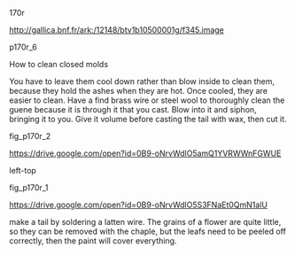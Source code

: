 170r

http://gallica.bnf.fr/ark:/12148/btv1b10500001g/f345.image

p170r_6

 

How to clean closed molds

You have to leave them cool down rather than blow inside to clean them, because they hold the ashes when they are hot. Once cooled, they are easier to clean. Have a find brass wire or steel wool to thoroughly clean the guene because it is through it that you cast. Blow into it and siphon, bringing it to you. Give it volume before casting the tail with wax, then cut it.



fig_p170r_2

https://drive.google.com/open?id=0B9-oNrvWdlO5amQ1YVRWWnFGWUE



 

 left-top



fig_p170r_1

https://drive.google.com/open?id=0B9-oNrvWdlO5S3FNaEt0QmN1alU



make a tail by soldering a latten wire. The grains of a flower are quite little, so they can be removed with the chaple, but the leafs need to be peeled off correctly, then the paint will cover everything.






